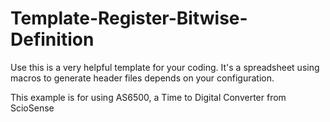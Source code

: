 # Template-Register-Bitwise-Definition
Use this is a very helpful template for your coding. It's a spreadsheet using macros to generate header files depends on your configuration.

This example is for using AS6500, a Time to Digital Converter from ScioSense
